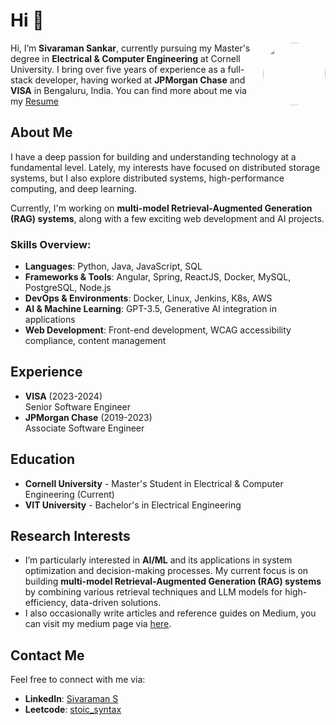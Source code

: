 # Hi 👋
<img align="right" width="100" height="100" style="border-radius: 50%;" src="https://media.licdn.com/dms/image/v2/D5603AQG2gaOqn8CtwQ/profile-displayphoto-shrink_400_400/profile-displayphoto-shrink_400_400/0/1721751687146?e=1732752000&v=beta&t=AYHL_kP4saQOkI67TFcFtYAHKu6AKCQqCqECLqM5QCM" />

Hi, I’m **Sivaraman Sankar**, currently pursuing my Master's degree in **Electrical & Computer Engineering** at Cornell University. I bring over five years of experience as a full-stack developer, having worked at **JPMorgan Chase** and **VISA** in Bengaluru, India.
You can find more about me via my <a href="https://drive.google.com/file/d/1nedhkcZWirZYDbJ_i8f8F2ibWhLEr4BY/view?usp=sharing" target="_blank">Resume</a>

## About Me

I have a deep passion for building and understanding technology at a fundamental level. Lately, my interests have focused on distributed storage systems, but I also explore distributed systems, high-performance computing, and deep learning.

Currently, I'm working on **multi-model Retrieval-Augmented Generation (RAG) systems**, along with a few exciting web development and AI projects.

### Skills Overview:

- **Languages**: Python, Java, JavaScript, SQL
- **Frameworks & Tools**: Angular, Spring, ReactJS, Docker, MySQL, PostgreSQL, Node.js
- **DevOps & Environments**: Docker, Linux, Jenkins, K8s, AWS
- **AI & Machine Learning**: GPT-3.5, Generative AI integration in applications
- **Web Development**: Front-end development, WCAG accessibility compliance, content management

## Experience

- **VISA** (2023-2024)  
  Senior Software Engineer
- **JPMorgan Chase** (2019-2023)  
  Associate Software Engineer

## Education 

- **Cornell University** - Master's Student in Electrical & Computer Engineering (Current)
- **VIT University** - Bachelor's in Electrical Engineering

## Research Interests

- I’m particularly interested in **AI/ML** and its applications in system optimization and decision-making processes. My current focus is on building **multi-model Retrieval-Augmented Generation (RAG) systems** by combining various retrieval techniques and LLM models for high-efficiency, data-driven solutions.
- I also occasionally write articles and reference guides on Medium, you can visit my medium page via [here](https://medium.com/@sivaramansankar2019). 

## Contact Me

Feel free to connect with me via:

- **LinkedIn**: [Sivaraman S](https://www.linkedin.com/in/sivaraman-s-1ab064119/)
- **Leetcode**: [stoic_syntax](https://leetcode.com/u/stoic_syntax/)
